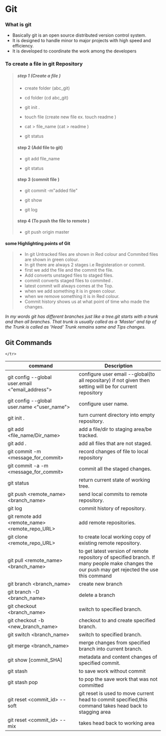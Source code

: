 # **Git**

### What is git 

* Basically git is an open source distributed version control system.
* It is designed to handle minor to major projects with high speed and efficiency.
* It is developed to coordinate the work among the developers


### To create a file in git Repository
> 
> ##### step 1 (Create a file )
> 
> * create folder (abc_git)
> 
> * cd folder (cd abc_git)
> 
> * git init .
> 
> * touch file (create new file ex. touch readme )
> 
> * cat > file_name (cat > readme )
> 
> * git status
> 
> #### step 2 (Add file to git)
> 
> * git add file_name
> 
> * git status
> 
> #### step 3 (commit file )
> 
> * git commit -m"added file"
> 
> * git show
> * git log
> 
> #### step 4 (To push the file to remote )
> 
> * git push origin master


#### some Highlighting points of Git 
> * In git Untracked files are shown in Red colour and
> Commited files are shown in green colour.
> * In git there are always 2 stages i.e Registeration or commit.
> * first we add the file and the commit the file.
> * Add converts unstaged files to staged files.
> * commit converts staged files to commited .
> * latest commit will always comes at the Top.
> * when we add something it is in green colour.
> * when we remove something it is in Red colour.
> * Commit history shows us at what point of time who made the changes.

 *In my words git has different branches just like a tree.git starts with a trunk and then all branches. That trunk is usually called as a 'Master' and tip of the Trunk is called as 'Head'
Trunk remains same and Tips changes.* 



## Git Commands






<table>
<thead>
	<tr>
		<th>command</th>
		<th>Description</th>
	</tr>
</thead>
<tbody>
	<tr>
		<td>git config --global user.email &lt;&quot;email_address&quot;&gt;</td>
		<td>configure user email --global(to all repositary) if not given then setting will be for current repository</td>
	</tr>
	<tr>
		<td>git config --global user.name &lt;&quot;user_name&quot;&gt;</td>
		<td>configure user name.</td>
	</tr>
	<tr>
		<td>git init .</td>
		<td>turn current directory into empty repository.</td>
	</tr>
	<tr>
		<td>git add &lt;file_name/Dir_name&gt;</td>
		<td>add a file/dir to staging area/be tracked.</td>
	</tr>
	<tr>
		<td>git add .</td>
		<td>add all files that are not staged.</td>
	</tr>
	<tr>
		<td>git commit -m &lt;message_for_commit&gt;</td>
		<td>record changes of file to local repository</td>
	</tr>
	<tr>
		<td>git commit -a -m &lt;message_for_commit&gt;</td>
		<td>commit all the staged changes.</td>
	</tr>
	<tr>
		<td>git status</td>
		<td>return current state of working tree.</td>
	</tr>
	<tr>
		<td>git push &lt;remote_name&gt; &lt;branch_name&gt;</td>
		<td>send local commits to remote repository.</td>
	</tr>
	<tr>
		<td>git log</td>
		<td>commit history of repository.</td>
	</tr>
	<tr>
		<td>git remote add &lt;remote_name&gt; &lt;remote_repo_URL&gt;</td>
		<td>add remote repositories.</td>
	</tr>
	<tr>
		<td>git clone &lt;remote_repo_URL&gt;</td>
		<td>to create local working copy of existing remote repository.</td>
	</tr>
	<tr>
		<td>git pull &lt;remote_name&gt; &lt;branch_name&gt;</td>
		<td>to get latest version of remote repository of specified branch. If many people make changes the our push may get rejected the use this command</td>
	</tr>
	<tr>
		<td>git branch &lt;branch_name&gt;</td>
		<td>create new branch</td>
	</tr>
	<tr>
		<td>git branch -D &lt;branch_name&gt;</td>
		<td>delete a branch</td>
	</tr>
	<tr>
		<td>git checkout &lt;branch_name&gt;</td>
		<td>switch to specified branch.</td>
	</tr>
	<tr>
		<td>git checkout -b &lt;new_branch_name&gt;</td>
		<td>checkout to and create specified branch.</td>
	</tr>
	<tr>
		<td>git switch &lt;branch_name&gt;</td>
		<td>switch to specified branch.</td>
	</tr>
	<tr>
		<td>git merge &lt;branch_name&gt;</td>
		<td>merge changes from specified branch into current branch.</td>
	</tr>
	<tr>
		<td>git show [commit_SHA]</td>
		<td>metadata and content changes of specified commit.</td>
	</tr>
	<tr>
		<td>git stash</td>
		<td>to save work without commit</td>
	</tr>
	<tr>
		<td>git stash pop</td>
		<td>to pop the save work that was not committed</td>
	</tr>
	<tr>
		<td>git reset &lt;commit_id&gt; --soft</td>
		<td>git reset is used to move current head to commit specified,this command takes head back to stagging area</td>
	</tr>
	<tr>
		<td>git reset &lt;commit_id&gt; --mix</td>
		<td>takes head back to working area</td>
	</tr>
	<tr>
		
	</tr>
</tbody>
</table>



